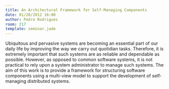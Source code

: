 ```yaml
---
title: An Architectural Framework for Self-Managing Components
date: 01/20/2012 16:00
author: Pedro Rodrigues
room: 217
template: seminar.jade
---
```

Ubiquitous and pervasive systems are becoming an essential part of our daily life by improving the way we carry out quotidian tasks. Therefore, it is extremely important that such systems are as reliable and dependable as possible. However, as opposed to common software systems, it is not practical to rely upon a system administrator to manage such systems. The aim of this work is to provide a framework for structuring software components using a multi-view model to support the development of self-managing distributed systems.
